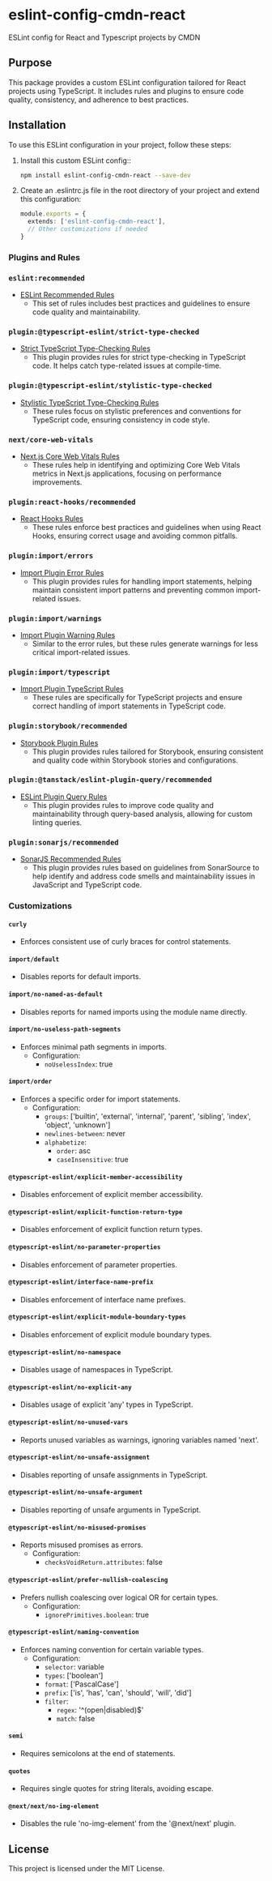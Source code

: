 # eslint-config-cmdn-react

ESLint config for React and Typescript projects by CMDN

## Purpose

This package provides a custom ESLint configuration tailored for React projects using TypeScript. It includes rules and plugins to ensure code quality, consistency, and adherence to best practices.

## Installation

To use this ESLint configuration in your project, follow these steps:

1. Install this custom ESLint config::
   ```bash
   npm install eslint-config-cmdn-react --save-dev
   ```
2. Create an .eslintrc.js file in the root directory of your project and extend this configuration:
   ```ts
   module.exports = {
     extends: ['eslint-config-cmdn-react'],
     // Other customizations if needed
   }
   ```

### Plugins and Rules

### `eslint:recommended`

- [ESLint Recommended Rules](https://eslint.org/docs/rules/)
  - This set of rules includes best practices and guidelines to ensure code quality and maintainability.

### `plugin:@typescript-eslint/strict-type-checked`

- [Strict TypeScript Type-Checking Rules](https://github.com/typescript-eslint/typescript-eslint/tree/master/packages/eslint-plugin#supported-rules)
  - This plugin provides rules for strict type-checking in TypeScript code. It helps catch type-related issues at compile-time.

### `plugin:@typescript-eslint/stylistic-type-checked`

- [Stylistic TypeScript Type-Checking Rules](https://github.com/typescript-eslint/typescript-eslint/tree/master/packages/eslint-plugin#supported-rules)
  - These rules focus on stylistic preferences and conventions for TypeScript code, ensuring consistency in code style.

### `next/core-web-vitals`

- [Next.js Core Web Vitals Rules](https://nextjs.org/docs/basic-features/eslint#core-web-vitals)
  - These rules help in identifying and optimizing Core Web Vitals metrics in Next.js applications, focusing on performance improvements.

### `plugin:react-hooks/recommended`

- [React Hooks Rules](https://reactjs.org/docs/hooks-rules.html)
  - These rules enforce best practices and guidelines when using React Hooks, ensuring correct usage and avoiding common pitfalls.

### `plugin:import/errors`

- [Import Plugin Error Rules](https://github.com/benmosher/eslint-plugin-import#rules)
  - This plugin provides rules for handling import statements, helping maintain consistent import patterns and preventing common import-related issues.

### `plugin:import/warnings`

- [Import Plugin Warning Rules](https://github.com/benmosher/eslint-plugin-import#rules)
  - Similar to the error rules, but these rules generate warnings for less critical import-related issues.

### `plugin:import/typescript`

- [Import Plugin TypeScript Rules](https://github.com/benmosher/eslint-plugin-import#typescript)
  - These rules are specifically for TypeScript projects and ensure correct handling of import statements in TypeScript code.

### `plugin:storybook/recommended`

- [Storybook Plugin Rules](https://github.com/storybookjs/eslint-plugin-storybook#usage)
  - This plugin provides rules tailored for Storybook, ensuring consistent and quality code within Storybook stories and configurations.

### `plugin:@tanstack/eslint-plugin-query/recommended`

- [ESLint Plugin Query Rules](https://github.com/tanstack/eslint-plugin-query#rules)
  - This plugin provides rules to improve code quality and maintainability through query-based analysis, allowing for custom linting queries.

### `plugin:sonarjs/recommended`

- [SonarJS Recommended Rules](https://github.com/SonarSource/eslint-plugin-sonarjs#supported-rules)
  - This plugin provides rules based on guidelines from SonarSource to help identify and address code smells and maintainability issues in JavaScript and TypeScript code.

### Customizations

#### `curly`

- Enforces consistent use of curly braces for control statements.

#### `import/default`

- Disables reports for default imports.

#### `import/no-named-as-default`

- Disables reports for named imports using the module name directly.

#### `import/no-useless-path-segments`

- Enforces minimal path segments in imports.
  - Configuration:
    - `noUselessIndex`: true

#### `import/order`

- Enforces a specific order for import statements.
  - Configuration:
    - `groups`: ['builtin', 'external', 'internal', 'parent', 'sibling', 'index', 'object', 'unknown']
    - `newlines-between`: never
    - `alphabetize`:
      - `order`: asc
      - `caseInsensitive`: true

#### `@typescript-eslint/explicit-member-accessibility`

- Disables enforcement of explicit member accessibility.

#### `@typescript-eslint/explicit-function-return-type`

- Disables enforcement of explicit function return types.

#### `@typescript-eslint/no-parameter-properties`

- Disables enforcement of parameter properties.

#### `@typescript-eslint/interface-name-prefix`

- Disables enforcement of interface name prefixes.

#### `@typescript-eslint/explicit-module-boundary-types`

- Disables enforcement of explicit module boundary types.

#### `@typescript-eslint/no-namespace`

- Disables usage of namespaces in TypeScript.

#### `@typescript-eslint/no-explicit-any`

- Disables usage of explicit 'any' types in TypeScript.

#### `@typescript-eslint/no-unused-vars`

- Reports unused variables as warnings, ignoring variables named 'next'.

#### `@typescript-eslint/no-unsafe-assignment`

- Disables reporting of unsafe assignments in TypeScript.

#### `@typescript-eslint/no-unsafe-argument`

- Disables reporting of unsafe arguments in TypeScript.

#### `@typescript-eslint/no-misused-promises`

- Reports misused promises as errors.
  - Configuration:
    - `checksVoidReturn.attributes`: false

#### `@typescript-eslint/prefer-nullish-coalescing`

- Prefers nullish coalescing over logical OR for certain types.
  - Configuration:
    - `ignorePrimitives.boolean`: true

#### `@typescript-eslint/naming-convention`

- Enforces naming convention for certain variable types.
  - Configuration:
    - `selector`: variable
    - `types`: ['boolean']
    - `format`: ['PascalCase']
    - `prefix`: ['is', 'has', 'can', 'should', 'will', 'did']
    - `filter`:
      - `regex`: '^(open|disabled)$'
      - `match`: false

#### `semi`

- Requires semicolons at the end of statements.

#### `quotes`

- Requires single quotes for string literals, avoiding escape.

#### `@next/next/no-img-element`

- Disables the rule 'no-img-element' from the '@next/next' plugin.

## License

This project is licensed under the MIT License.
